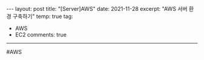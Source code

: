 \---
layout: post
title: "[Server]AWS"
date:   2021-11-28
excerpt: "AWS 서버 환경 구축하기"
temp: true
tag:
- AWS
- EC2
  comments: true
---
#AWS